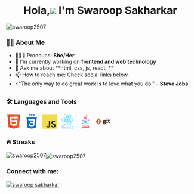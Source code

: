 <h1 align="center"> Hola,<img src="https://media.giphy.com/media/hvRJCLFzcasrR4ia7z/giphy.gif" width="30px"/> I'm Swaroop Sakharkar</h1>
<p align="left"> <img src="https://komarev.com/ghpvc/?username=swaroop2507&label=Profile%20views&color=0e75b6&style=flat" alt="swaroop2507" /> </p> 

### :woman_technologist: About Me 
- 👩🏻‍💻 Pronouns: **She/Her**  
- 🔭 I’m currently working on **frontend and web technology**
- 💬 Ask me about **html, css, js, react, **
- 📫 How to reach me: Check social links below.
- ⚡"The only way to do great work is to love what you do." - **Steve Jobs**

### :hammer_and_wrench: Languages and Tools 
<div>
  <img src="https://github.com/devicons/devicon/blob/master/icons/html5/html5-original.svg" title="HTML5" alt="HTML" width="40" height="40"/>&nbsp;
  <img src="https://github.com/devicons/devicon/blob/master/icons/css3/css3-plain-wordmark.svg"  title="CSS3" alt="CSS" width="40" height="40"/>&nbsp;
  <img src="https://github.com/devicons/devicon/blob/master/icons/javascript/javascript-original.svg" title="JavaScript" alt="JavaScript" width="40" height="40"/>&nbsp;
  <img src="https://github.com/devicons/devicon/blob/master/icons/react/react-original-wordmark.svg" title="React" alt="React" width="40" height="40"/>&nbsp;
  <img src="https://github.com/devicons/devicon/blob/master/icons/java/java-original-wordmark.svg" title="Java" alt="Java" width="40" height="40"/>&nbsp;
  <img src="https://github.com/devicons/devicon/blob/master/icons/git/git-original-wordmark.svg" title="Git" **alt="Git" width="40" height="40"/>
</div>  

### :fire: Streaks 
<p><img align="left" src="https://github-readme-stats.vercel.app/api/top-langs?username=swaroop2507&show_icons=true&locale=en&layout=compact" alt="swaroop2507" /></p>
<p><img align="center" src="https://github-readme-streak-stats.herokuapp.com/?user=swaroop2507&" alt="swaroop2507" /></p>


<h3 align="left">Connect with me:</h3>
<p align="left">
<a href="https://linkedin.com/in/swaroop sakharkar" target="blank"><img align="center" src="https://raw.githubusercontent.com/rahuldkjain/github-profile-readme-generator/master/src/images/icons/Social/linked-in-alt.svg" alt="swaroop sakharkar" height="30" width="40" /></a>
</p>

